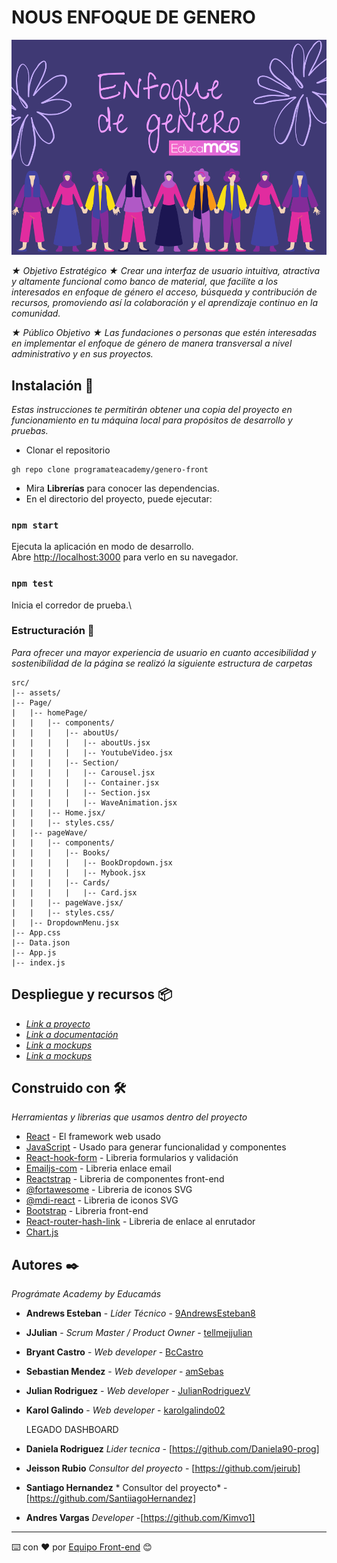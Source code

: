 # NOUS ENFOQUE DE GENERO
![Alt text](src/assets/img/proyecto.png)

_★ Objetivo Estratégico ★_
_Crear una interfaz de usuario intuitiva, atractiva y altamente funcional como banco de_
_material, que facilite a los interesados en enfoque de género el acceso, búsqueda y_
_contribución de recursos, promoviendo así la colaboración y el aprendizaje continuo en la comunidad._

_★ Público Objetivo ★_
_Las fundaciones o personas que estén interesadas en implementar el enfoque de género de manera transversal a nivel administrativo y en sus proyectos._

## Instalación 🚀

_Estas instrucciones te permitirán obtener una copia del proyecto en funcionamiento en tu máquina local para propósitos de desarrollo y pruebas._
* Clonar el repositorio
```
gh repo clone programateacademy/genero-front
```
* Mira **Librerías** para conocer las dependencias.
* En el directorio del proyecto, puede ejecutar:
### `npm start`
Ejecuta la aplicación en modo de desarrollo.\
Abre [http://localhost:3000](http://localhost:3000) para verlo en su navegador.
### `npm test`
Inicia el corredor de prueba.\

### Estructuración 🔧

_Para ofrecer una mayor experiencia de usuario en cuanto accesibilidad y sostenibilidad de la página se realizó la siguiente estructura de carpetas_

```
src/
|-- assets/
|-- Page/
|   |-- homePage/
|   |   |-- components/
|   |   |   |-- aboutUs/
|   |   |   |   |-- aboutUs.jsx
|   |   |   |   |-- YoutubeVideo.jsx
|   |   |   |-- Section/
|   |   |   |   |-- Carousel.jsx
|   |   |   |   |-- Container.jsx
|   |   |   |   |-- Section.jsx
|   |   |   |   |-- WaveAnimation.jsx
|   |   |-- Home.jsx/
|   |   |-- styles.css/
|   |-- pageWave/
|   |   |-- components/
|   |   |   |-- Books/
|   |   |   |   |-- BookDropdown.jsx
|   |   |   |   |-- Mybook.jsx
|   |   |   |-- Cards/
|   |   |   |   |-- Card.jsx
|   |   |-- pageWave.jsx/
|   |   |-- styles.css/
|   |-- DropdownMenu.jsx
|-- App.css
|-- Data.json
|-- App.js
|-- index.js

```

## Despliegue y recursos 📦

* _[Link a proyecto](https://genero-front-six.vercel.app/)_
* _[Link a documentación](https://docs.google.com/document/d/1eluYFpHvXtY9JiOI_-Clv1_4atcH34komax5w2u-2F0/edit?usp=sharing)_
* _[Link a mockups](https://www.figma.com/file/fXHviR0kU75bikdnLvQeGF/Nous-Cims-Genero?type=design&node-id=0%3A1&mode=design&t=5qrhUO9q8T5L97rI-1)_
*  _[Link a mockups](https://www.figma.com/file/trQ9lvnu0ocQDlBwTxzrNl/Enfoque-de-Genero?type=design&node-id=0%3A1&mode=design&t=hkiQZtrLvK3AkLtm-1)_

## Construido con 🛠️

_Herramientas y librerias que usamos dentro del proyecto_

* [React](https://react.dev/) - El framework web usado
* [JavaScript](https://developer.mozilla.org/en-US/docs/Web/javascript) - Usado para generar funcionalidad y componentes
* [React-hook-form](https://react-hook-form.com/) - Libreria formularios y validación
* [Emailjs-com](https://www.emailjs.com/) - Libreria enlace email
* [Reactstrap](https://reactstrap.github.io) - Libreria de componentes front-end
* [@fortawesome](https://origin.fontawesome.com/v5/docs/web/use-with/react) - Libreria de iconos SVG
* [@mdi-react](https://www.npmjs.com/package/@mdi/react) - Libreria de iconos SVG
* [Bootstrap](https://react-bootstrap.github.io/) - Libreria front-end
* [React-router-hash-link](https://www.npmjs.com/package/react-router-hash-link) - Libreria de enlace al enrutador
* [Chart.js](https://www.chartjs.org/docs/latest/getting-started/installation.html)
## Autores ✒️

_Prográmate Academy by Educamás_

* **Andrews Esteban** - *Líder Técnico* - [9AndrewsEsteban8](https://github.com/9AndrewsEsteban8)
* **JJulian** - *Scrum Master / Product Owner* - [tellmejjulian](https://github.com/tellmejjulian)
* **Bryant Castro** - *Web developer* - [BcCastro](https://github.com/BcCastro)
* **Sebastian Mendez** - *Web developer* - [amSebas](https://github.com/amSebas)
* **Julian Rodriguez** - *Web developer* - [JulianRodriguezV](https://github.com/JulianRodriguezV)
* **Karol Galindo** - *Web developer* - [karolgalindo02](https://github.com/karolgalindo02)

  LEGADO DASHBOARD
* **Daniela Rodriguez** *Lider tecnica* - [https://github.com/Daniela90-prog]
* **Jeisson Rubio** *Consultor del proyecto* - [https://github.com/jeirub]
* **Santiago Hernandez** * Consultor del proyecto* -[https://github.com/SantiiagoHernandez]
* **Andres Vargas** *Developer* -[https://github.com/Kimvo1]

---
⌨️ con ❤️ por [Equipo Front-end](https://github.com/programateacademy/genero-front) 😊



